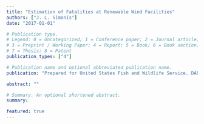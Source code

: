 ```yaml
---
title: "Estimation of Fatalities at Renewable Wind Facilities"
authors: ["J. L. Simonis"]
date: "2017-01-01"

# Publication type.
# Legend: 0 = Uncategorized; 1 = Conference paper; 2 = Journal article;
# 3 = Preprint / Working Paper; 4 = Report; 5 = Book; 6 = Book section;
# 7 = Thesis; 8 = Patent
publication_types: ["4"]

# Publication name and optional abbreviated publication name.
publication: "Prepared for United States Fish and Wildlife Service. DAPPER Stats, Portland, OR. 159 pp"

abstract: ""

# Summary. An optional shortened abstract.
summary: 

featured: true
---
```


 
